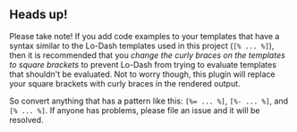 ## Heads up!

Please take note! If you add code examples to your templates that have a syntax similar to the Lo-Dash templates used in this project (`[% ... %]`), then it is recommended that you _change the curly braces on the templates to square brackets_ to prevent Lo-Dash from trying to evaluate templates that shouldn't be evaluated. Not to worry though, this plugin will replace your square brackets with curly braces in the rendered output.

So convert anything that has a pattern like this: `[%= ... %]`, `[%- ... %]`, and `[% ... %]`. If anyone has problems, please file an issue and it will be resolved.